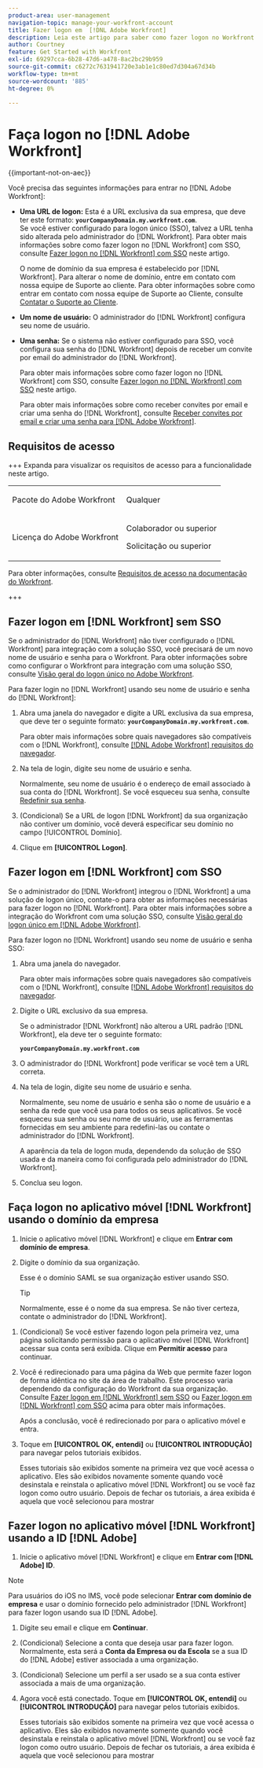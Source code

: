 ```yaml
---
product-area: user-management
navigation-topic: manage-your-workfront-account
title: Fazer logon em  [!DNL Adobe Workfront]
description: Leia este artigo para saber como fazer logon no Workfront.
author: Courtney
feature: Get Started with Workfront
exl-id: 69297cca-6b28-47d6-a478-8ac2bc29b959
source-git-commit: c6272c7631941720e3ab1e1c80ed7d304a67d34b
workflow-type: tm+mt
source-wordcount: '885'
ht-degree: 0%

---
```


# Faça logon no [!DNL Adobe Workfront]

<!--Audited: 2024-->

{{important-not-on-aec}}

Você precisa das seguintes informações para entrar no [!DNL Adobe Workfront]:

* **Uma URL de logon:** Esta é a URL exclusiva da sua empresa, que deve ter este formato: **`yourCompanyDomain.my.workfront.com`**.\
   Se você estiver configurado para logon único (SSO), talvez a URL tenha sido alterada pelo administrador do [!DNL Workfront]. Para obter mais informações sobre como fazer logon no [!DNL Workfront] com SSO, consulte [Fazer logon no [!DNL Workfront] com SSO](#log-in-to-workfront-with-sso) neste artigo.

  O nome de domínio da sua empresa é estabelecido por [!DNL Workfront]. Para alterar o nome de domínio, entre em contato com nossa equipe de Suporte ao cliente. Para obter informações sobre como entrar em contato com nossa equipe de Suporte ao Cliente, consulte [Contatar o Suporte ao Cliente](../../../workfront-basics/tips-tricks-and-troubleshooting/contact-customer-support.md).

* **Um nome de usuário:** O administrador do [!DNL Workfront] configura seu nome de usuário.
* **Uma senha:** Se o sistema não estiver configurado para SSO, você configura sua senha do [!DNL Workfront] depois de receber um convite por email do administrador do [!DNL Workfront].

  Para obter mais informações sobre como fazer logon no [!DNL Workfront] com SSO, consulte [Fazer logon no [!DNL Workfront] com SSO](#log-in-to-workfront-with-sso) neste artigo.

  Para obter mais informações sobre como receber convites por email e criar uma senha do [!DNL Workfront], consulte [Receber convites por email e criar uma senha para [!DNL Adobe Workfront]](../../../workfront-basics/manage-your-account-and-profile/managing-your-workfront-account/receive-email-invitations.md).

## Requisitos de acesso

+++ Expanda para visualizar os requisitos de acesso para a funcionalidade neste artigo.

<table style="table-layout:auto"> 
 <col> 
 </col>
 <tbody> 
  <tr> 
   <td>Pacote do Adobe Workfront</td> 
   <td> <p>Qualquer</p> </td> 
  </tr> 
  <tr> 
   <td>Licença do Adobe Workfront</td> 
   <td> 
   <p>Colaborador ou superior</p>
   <p>Solicitação ou superior</p> </td> 
  </tr> 
 </tbody> 
</table>

Para obter informações, consulte [Requisitos de acesso na documentação do Workfront](/help/quicksilver/administration-and-setup/add-users/access-levels-and-object-permissions/access-level-requirements-in-documentation.md).

+++

## Fazer logon em [!DNL Workfront] sem SSO

Se o administrador do [!DNL Workfront] não tiver configurado o [!DNL Workfront] para integração com a solução SSO, você precisará de um novo nome de usuário e senha para o Workfront. Para obter informações sobre como configurar o Workfront para integração com uma solução SSO, consulte [Visão geral do logon único no Adobe Workfront](../../../administration-and-setup/add-users/single-sign-on/sso-in-workfront.md).

Para fazer login no [!DNL Workfront] usando seu nome de usuário e senha do [!DNL Workfront]:

1. Abra uma janela do navegador e digite a URL exclusiva da sua empresa, que deve ter o seguinte formato: **`yourCompanyDomain.my.workfront.com`**.

   Para obter mais informações sobre quais navegadores são compatíveis com o [!DNL Workfront], consulte [[!DNL Adobe Workfront] requisitos do navegador](../../../workfront-basics/workfront-browser-requirements.md).

1. Na tela de login, digite seu nome de usuário e senha.

   Normalmente, seu nome de usuário é o endereço de email associado à sua conta do [!DNL Workfront]. Se você esqueceu sua senha, consulte [Redefinir sua senha](../../../workfront-basics/manage-your-account-and-profile/managing-your-workfront-account/reset-your-password.md).

1. (Condicional) Se a URL de logon [!DNL Workfront] da sua organização não contiver um domínio, você deverá especificar seu domínio no campo [!UICONTROL Domínio].
1. Clique em **[!UICONTROL Logon]**.

## Fazer logon em [!DNL Workfront] com SSO

Se o administrador do [!DNL Workfront] integrou o [!DNL Workfront] a uma solução de logon único, contate-o para obter as informações necessárias para fazer logon no [!DNL Workfront]. Para obter mais informações sobre a integração do Workfront com uma solução SSO, consulte [Visão geral do logon único em [!DNL Adobe Workfront]](../../../administration-and-setup/add-users/single-sign-on/sso-in-workfront.md).

Para fazer logon no [!DNL Workfront] usando seu nome de usuário e senha SSO:

1. Abra uma janela do navegador.

   Para obter mais informações sobre quais navegadores são compatíveis com o [!DNL Workfront], consulte [[!DNL Adobe Workfront] requisitos do navegador](../../../workfront-basics/workfront-browser-requirements.md).

1. Digite o URL exclusivo da sua empresa.

   Se o administrador [!DNL Workfront] não alterou a URL padrão [!DNL Workfront], ela deve ter o seguinte formato:

   **`yourCompanyDomain.my.workfront.com`**

1. O administrador do [!DNL Workfront] pode verificar se você tem a URL correta.
1. Na tela de login, digite seu nome de usuário e senha.

   Normalmente, seu nome de usuário e senha são o nome de usuário e a senha da rede que você usa para todos os seus aplicativos. Se você esqueceu sua senha ou seu nome de usuário, use as ferramentas fornecidas em seu ambiente para redefini-las ou contate o administrador do [!DNL Workfront].

   A aparência da tela de logon muda, dependendo da solução de SSO usada e da maneira como foi configurada pelo administrador do [!DNL Workfront].

1. Conclua seu logon.

## Faça logon no aplicativo móvel [!DNL Workfront] usando o domínio da empresa

1. Inicie o aplicativo móvel [!DNL Workfront] e clique em **Entrar com domínio de empresa**.

1. Digite o domínio da sua organização.

   Esse é o domínio SAML se sua organização estiver usando SSO.

   >[!TIP]
   >
   >Normalmente, esse é o nome da sua empresa. Se não tiver certeza, contate o administrador do [!DNL Workfront].

<!--1. Specify the [!DNL Workfront] URL for your company or the link to your SAML authentication portal.

   The [!DNL Workfront] URL should display in the following format:
   **`yourDomain.my.workfront.com`**

   For example:

   **`swains.my.workfront.com`**

1. If you are logging in with you SAML credentials, follow the login steps from your SAML authentication portal.

   Your [!DNL Workfront] administrator must enable SAML 2.0 authentication with the [!DNL Workfront] web application in order to log in with your SAML credentials. For information about how to enable SAML 2.0, see the section [Configure [!DNL Adobe Workfront] with SAML 2.0](../../../administration-and-setup/add-users/single-sign-on/configure-workfront-saml-2.md#saml-with-workfront-web-app) in the article [Configure [!DNL Adobe Workfront] with SAML 2.0](../../../administration-and-setup/add-users/single-sign-on/configure-workfront-saml-2.md). If you cannot log in as described in this section, contact your Workfront administrator.

1. Tap **[!UICONTROL Continue in browser]**.
1. Specify the **[!UICONTROL Username]** of your [!DNL Workfront] account or SAML user.
1. Specify the **[!UICONTROL Password]** for your [!DNL Workfront] account or SAML user.-->

1. (Condicional) Se você estiver fazendo logon pela primeira vez, uma página solicitando permissão para o aplicativo móvel [!DNL Workfront] acessar sua conta será exibida. Clique em **Permitir acesso** para continuar.

1. Você é redirecionado para uma página da Web que permite fazer logon de forma idêntica no site da área de trabalho. Este processo varia dependendo da configuração do Workfront da sua organização. Consulte [Fazer logon em [!DNL Workfront] sem SSO](#log-in-to-workfront-without-sso) ou [Fazer logon em [!DNL Workfront] com SSO](#log-in-to-workfront-with-sso) acima para obter mais informações.

   Após a conclusão, você é redirecionado por para o aplicativo móvel e entra.

1. Toque em **[!UICONTROL OK, entendi]** ou **[!UICONTROL INTRODUÇÃO]** para navegar pelos tutoriais exibidos.

   Esses tutoriais são exibidos somente na primeira vez que você acessa o aplicativo. Eles são exibidos novamente somente quando você desinstala e reinstala o aplicativo móvel [!DNL Workfront] ou se você faz logon como outro usuário. Depois de fechar os tutoriais, a área exibida é aquela que você selecionou para mostrar

## Fazer logon no aplicativo móvel [!DNL Workfront] usando a ID [!DNL Adobe]

1. Inicie o aplicativo móvel [!DNL Workfront] e clique em **Entrar com [!DNL Adobe] ID**.

>[!NOTE]
>
>Para usuários do iOS no IMS, você pode selecionar **Entrar com domínio de empresa** e usar o domínio fornecido pelo administrador [!DNL Workfront] para fazer logon usando sua ID [!DNL Adobe].

1. Digite seu email e clique em **Continuar**.

1. (Condicional) Selecione a conta que deseja usar para fazer logon. Normalmente, esta será a **Conta da Empresa ou da Escola** se a sua ID do [!DNL Adobe] estiver associada a uma organização.

1. (Condicional) Selecione um perfil a ser usado se a sua conta estiver associada a mais de uma organização.

1. Agora você está conectado. Toque em **[!UICONTROL OK, entendi]** ou **[!UICONTROL INTRODUÇÃO]** para navegar pelos tutoriais exibidos.

   Esses tutoriais são exibidos somente na primeira vez que você acessa o aplicativo. Eles são exibidos novamente somente quando você desinstala e reinstala o aplicativo móvel [!DNL Workfront] ou se você faz logon como outro usuário. Depois de fechar os tutoriais, a área exibida é aquela que você selecionou para mostrar
